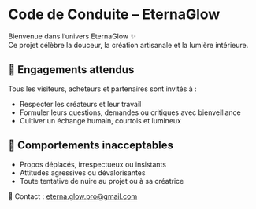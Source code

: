 # Code de Conduite – EternaGlow

Bienvenue dans l’univers EternaGlow ✨  
Ce projet célèbre la douceur, la création artisanale et la lumière intérieure.

## 🌸 Engagements attendus

Tous les visiteurs, acheteurs et partenaires sont invités à :
- Respecter les créateurs et leur travail
- Formuler leurs questions, demandes ou critiques avec bienveillance
- Cultiver un échange humain, courtois et lumineux

## 🚫 Comportements inacceptables

- Propos déplacés, irrespectueux ou insistants
- Attitudes agressives ou dévalorisantes
- Toute tentative de nuire au projet ou à sa créatrice

📩 Contact : eterna.glow.pro@gmail.com
